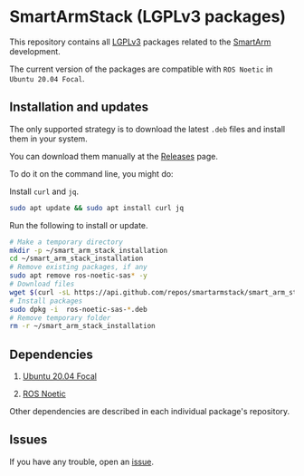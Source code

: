 # SmartArmStack (LGPLv3 packages)

This repository contains all [LGPLv3](https://tldrlegal.com/license/gnu-lesser-general-public-license-v3-(lgpl-3)) packages related to the [SmartArm](http://doi.org/10.1002/rcs.2053) development.

The current version of the packages are compatible with `ROS Noetic` in `Ubuntu 20.04 Focal`.

## Installation and updates
The only supported strategy is to download the latest `.deb` files and install them in your system.

You can download them manually at the [Releases](https://github.com/SmartArmStack/smart_arm_stack/releases) page.

To do it on the command line, you might do:

Install `curl` and `jq`.
```sh
sudo apt update && sudo apt install curl jq
```

Run the following to install or update.
```sh
# Make a temporary directory
mkdir -p ~/smart_arm_stack_installation
cd ~/smart_arm_stack_installation
# Remove existing packages, if any
sudo apt remove ros-noetic-sas* -y
# Download files
wget $(curl -sL https://api.github.com/repos/smartarmstack/smart_arm_stack/releases/latest | jq -r '.assets[].browser_download_url')
# Install packages
sudo dpkg -i  ros-noetic-sas-*.deb
# Remove temporary folder
rm -r ~/smart_arm_stack_installation
```

## Dependencies

1. [Ubuntu 20.04 Focal](https://releases.ubuntu.com/20.04/)

2. [ROS Noetic](http://wiki.ros.org/noetic/Installation/Ubuntu)

Other dependencies are described in each individual package's repository.

## Issues

If you have any trouble, open an [issue](https://github.com/SmartArmStack/smart_arm_stack/issues).
